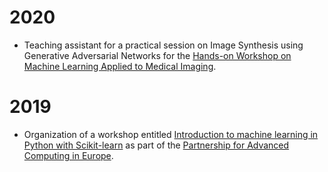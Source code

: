 # 2020

* Teaching assistant for a practical session on Image Synthesis using
Generative Adversarial Networks for the
[Hands-on Workshop on Machine Learning Applied to Medical Imaging](https://laclauc.github.io/workshop.html).


# 2019

* Organization of a workshop entitled
[Introduction to machine learning in Python with Scikit-learn](https://events.prace-ri.eu/event/933/)
as part of the
[Partnership for Advanced Computing in Europe](https://prace-ri.eu).
